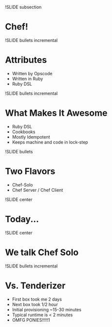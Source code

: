 !SLIDE subsection

# Chef! #

!SLIDE bullets incremental

# Attributes #

* Written by Opscode
* Written in Ruby
* Ruby DSL

!SLIDE bullets incremental

# What Makes It Awesome #

* Ruby DSL
* Cookbooks
* Mostly Idempotent
* Keeps machine and code in lock-step

!SLIDE bullets

# Two Flavors #

* Chef-Solo
* Chef Server / Chef Client

!SLIDE center

# Today... #

!SLIDE center

# We talk Chef Solo #

!SLIDE bullets incremental

# Vs. Tenderizer #

* First box took me 2 days
* Next box took 1/2 hour
* Initial provisioning ~15-30 minutes
* Typical runtime is < 2 minutes
* OMFG PONIES!!!!!1

